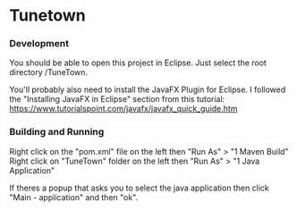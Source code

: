 # Tunetown

### Development
You should be able to open this project in Eclipse. Just select the root directory /TuneTown.

You'll probably also need to install the JavaFX Plugin for Eclipse. I followed the "Installing JavaFX in Eclipse" section from this tutorial: https://www.tutorialspoint.com/javafx/javafx_quick_guide.htm

### Building and Running
Right click on the "pom.xml" file on the left then "Run As" > "1 Maven Build"
Right click on "TuneTown" folder on the left then "Run As" > "1 Java Application"

If theres a popup that asks you to select the java application then click "Main - application" and then "ok".
